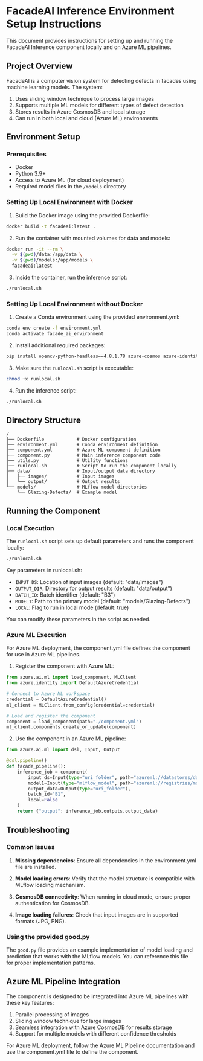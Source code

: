 # FacadeAI Inference Environment Setup Instructions

This document provides instructions for setting up and running the FacadeAI Inference component locally and on Azure ML pipelines.

## Project Overview

FacadeAI is a computer vision system for detecting defects in facades using machine learning models. The system:

1. Uses sliding window technique to process large images
2. Supports multiple ML models for different types of defect detection
3. Stores results in Azure CosmosDB and local storage
4. Can run in both local and cloud (Azure ML) environments

## Environment Setup

### Prerequisites

- Docker
- Python 3.9+
- Access to Azure ML (for cloud deployment)
- Required model files in the `/models` directory

### Setting Up Local Environment with Docker

1. Build the Docker image using the provided Dockerfile:

```bash
docker build -t facadeai:latest .
```

2. Run the container with mounted volumes for data and models:

```bash
docker run -it --rm \
  -v $(pwd)/data:/app/data \
  -v $(pwd)/models:/app/models \
  facadeai:latest
```

3. Inside the container, run the inference script:

```bash
./runlocal.sh
```

### Setting Up Local Environment without Docker

1. Create a Conda environment using the provided environment.yml:

```bash
conda env create -f environment.yml
conda activate facade_ai_environment
```

2. Install additional required packages:

```bash
pip install opencv-python-headless==4.8.1.78 azure-cosmos azure-identity azure-keyvault-secrets
```

3. Make sure the `runlocal.sh` script is executable:

```bash
chmod +x runlocal.sh
```

4. Run the inference script:

```bash
./runlocal.sh
```

## Directory Structure

```
/
├── Dockerfile            # Docker configuration 
├── environment.yml       # Conda environment definition
├── component.yml         # Azure ML component definition
├── component.py          # Main inference component code
├── utils.py              # Utility functions
├── runlocal.sh           # Script to run the component locally
├── data/                 # Input/output data directory
│   ├── images/           # Input images
│   └── output/           # Output results
└── models/               # MLflow model directories
    └── Glazing-Defects/  # Example model
```

## Running the Component

### Local Execution

The `runlocal.sh` script sets up default parameters and runs the component locally:

```bash
./runlocal.sh
```

Key parameters in runlocal.sh:
- `INPUT_DS`: Location of input images (default: "data/images")
- `OUTPUT_DIR`: Directory for output results (default: "data/output")
- `BATCH_ID`: Batch identifier (default: "B3")
- `MODEL1`: Path to the primary model (default: "models/Glazing-Defects")
- `LOCAL`: Flag to run in local mode (default: true)

You can modify these parameters in the script as needed.

### Azure ML Execution

For Azure ML deployment, the component.yml file defines the component for use in Azure ML pipelines.

1. Register the component with Azure ML:

```python
from azure.ai.ml import load_component, MLClient
from azure.identity import DefaultAzureCredential

# Connect to Azure ML workspace
credential = DefaultAzureCredential()
ml_client = MLClient.from_config(credential=credential)

# Load and register the component
component = load_component(path="./component.yml")
ml_client.components.create_or_update(component)
```

2. Use the component in an Azure ML pipeline:

```python
from azure.ai.ml import dsl, Input, Output

@dsl.pipeline()
def facade_pipeline():
    inference_job = component(
        input_ds=Input(type="uri_folder", path="azureml://datastores/datastore/paths/images"),
        model1=Input(type="mlflow_model", path="azureml://registries/models/Glazing-Defects/versions/1"),
        output_data=Output(type="uri_folder"),
        batch_id="B1",
        local=False
    )
    return {"output": inference_job.outputs.output_data}
```

## Troubleshooting

### Common Issues

1. **Missing dependencies**: Ensure all dependencies in the environment.yml file are installed.

2. **Model loading errors**: Verify that the model structure is compatible with MLflow loading mechanism.

3. **CosmosDB connectivity**: When running in cloud mode, ensure proper authentication for CosmosDB.

4. **Image loading failures**: Check that input images are in supported formats (JPG, PNG).

### Using the provided good.py

The `good.py` file provides an example implementation of model loading and prediction that works with the MLflow models. You can reference this file for proper implementation patterns.

## Azure ML Pipeline Integration

The component is designed to be integrated into Azure ML pipelines with these key features:

1. Parallel processing of images
2. Sliding window technique for large images
3. Seamless integration with Azure CosmosDB for results storage
4. Support for multiple models with different confidence thresholds

For Azure ML deployment, follow the Azure ML Pipeline documentation and use the component.yml file to define the component.